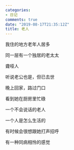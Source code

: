 ```yaml
---
categories:
- 日记
comments: true
date: "2019-08-17T21:35:12Z"
title: 老人
---
```




我住的地方老年人居多

同一层有一个独居的老太太

聋哑人

听说老公也是，但已去世

晚上回家，路过门口

看到她在厨房里忙碌

一个不会说话的老人

一个人是怎么生活的

有时候会很想跟她打声招呼

有一种同病相怜的感觉



